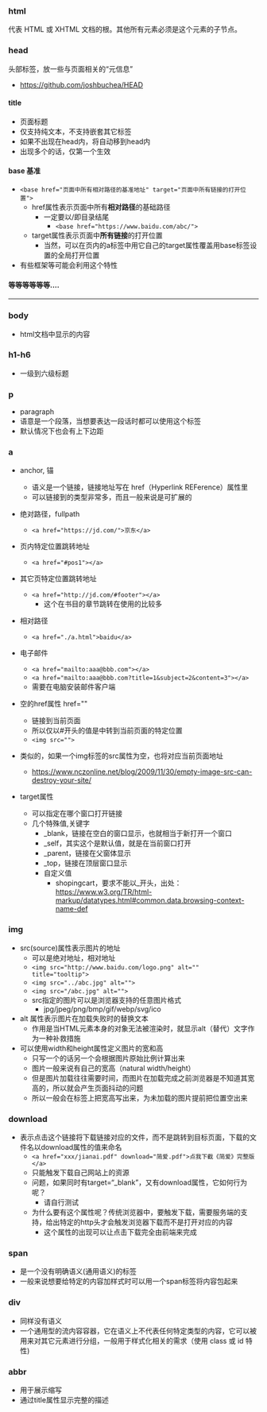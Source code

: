 ### html
代表 HTML 或 XHTML 文档的根。其他所有元素必须是这个元素的子节点。
### head
头部标签，放一些与页面相关的“元信息”
 - https://github.com/joshbuchea/HEAD
#### title
* 页面标题
* 仅支持纯文本，不支持嵌套其它标签
* 如果不出现在head内，将自动移到head内
* 出现多个的话，仅第一个生效

#### base 基准
- `<base href="页面中所有相对路径的基准地址" target="页面中所有链接的打开位置">`
    + href属性表示页面中所有**相对路径**的基础路径
        * 一定要以/即目录结尾
            - `<base href="https://www.baidu.com/abc/">`
    + target属性表示页面中**所有链接**的打开位置
        * 当然，可以在页内的a标签中用它自己的target属性覆盖用base标签设置的全局打开位置
- 有些框架等可能会利用这个特性

#### 等等等等等等....
--------------
### body
* html文档中显示的内容

### h1-h6
* 一级到六级标题

### p
* paragraph
* 语意是一个段落，当想要表达一段话时都可以使用这个标签
* 默认情况下也会有上下边距

### a
* anchor, 锚
  * 语义是一个链接，链接地址写在  href（Hyperlink REFerence）属性里
  * 可以链接到的类型非常多，而且一般来说是可扩展的
* 绝对路径，fullpath
  * `<a href="https://jd.com/">京东</a>`
* 页内特定位置跳转地址
  * `<a href="#pos1"></a>`
* 其它页特定位置跳转地址
  * `<a href="http://jd.com/#footer"></a>`
    * 这个在书目的章节跳转在使用的比较多
* 相对路径
  * `<a href="./a.html">baidu</a>`
* 电子邮件
  * `<a href="mailto:aaa@bbb.com"></a>`
  * `<a href="mailto:aaa@bbb.com?title=1&subject=2&content=3"></a>`
  * 需要在电脑安装邮件客户端

* 空的href属性 href="" 
    * 链接到当前页面
    * 所以仅以#开头的值是中转到当前页面的特定位置
    * `<img src="">`
* 类似的，如果一个img标签的src属性为空，也将对应当前页面地址
    * https://www.nczonline.net/blog/2009/11/30/empty-image-src-can-destroy-your-site/
* target属性
  * 可以指定在哪个窗口打开链接
  * 几个特殊值,关键字
    * _blank，链接在空白的窗口显示，也就相当于新打开一个窗口
    * _self，其实这个是默认值，就是在当前窗口打开
    * _parent，链接在父窗体显示
    * _top，链接在顶层窗口显示
    * 自定义值
      * shopingcart，要求不能以_开头，出处：https://www.w3.org/TR/html-markup/datatypes.html#common.data.browsing-context-name-def

### img
* src(source)属性表示图片的地址
    * 可以是绝对地址，相对地址
    * `<img src="http://www.baidu.com/logo.png" alt="" title="tooltip">`
    * `<img src="../abc.jpg" alt="">`
    * `<img src="/abc.jpg" alt="">`
    * src指定的图片可以是浏览器支持的任意图片格式
        * jpg/jpeg/png/bmp/gif/webp/svg/ico
* alt 属性表示图片在加载失败时的替换文本
    * 作用是当HTML元素本身的对象无法被渲染时，就显示alt（替代）文字作为一种补救措施
* 可以使用width和height属性定义图片的宽和高
    - 只写一个的话另一个会根据图片原始比例计算出来
    - 图片一般来说有自己的宽高（natural width/height）
    - 但是图片加载往往需要时间，而图片在加载完成之前浏览器是不知道其宽高的，所以就会产生页面抖动的问题
    - 所以一般会在标签上把宽高写出来，为未加载的图片提前把位置空出来

### download
* 表示点击这个链接将下载链接对应的文件，而不是跳转到目标页面，下载的文件名以download属性的值来命名
    * `<a href="xxx/jianai.pdf" download="简爱.pdf">点我下截《简爱》完整版</a>`
    * 只能触发下载自己网站上的资源
    * 问题，如果同时有target=“_blank”，又有download属性，它如何行为呢？
        * 请自行测试
    * 为什么要有这个属性呢？传统浏览器中，要触发下载，需要服务端的支持，给出特定的http头才会触发浏览器下载而不是打开对应的内容
        * 这个属性的出现可以让点击下载完全由前端来完成

### span
* 是一个没有明确语义(通用语义)的标签
* 一般来说想要给特定的内容加样式时可以用一个span标签将内容包起来

### div
* 同样没有语义
* 一个通用型的流内容容器，它在语义上不代表任何特定类型的内容，它可以被用来对其它元素进行分组，一般用于样式化相关的需求（使用 class 或 id 特性)

### abbr
* 用于展示缩写
* 通过title属性显示完整的描述
